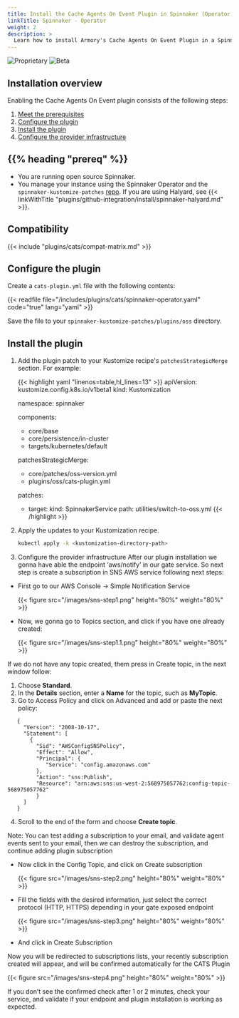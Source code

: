 ```yaml
---
title: Install the Cache Agents On Event Plugin in Spinnaker (Operator)
linkTitle: Spinnaker - Operator
weight: 2
description: >
  Learn how to install Armory's Cache Agents On Event Plugin in a Spinnaker instance managed by the Spinnaker Operator.
---
```


![Proprietary](/images/proprietary.svg) ![Beta](/images/beta.svg)

## Installation overview

Enabling the Cache Agents On Event plugin consists of the following steps:

1. [Meet the prerequisites](#before-you-begin)
1. [Configure the plugin](#configure-the-plugin)
1. [Install the plugin](#install-the-plugin)
1. [Configure the provider infrastructure](#configure-infra)

## {{% heading "prereq" %}}

* You are running open source Spinnaker.
* You manage your instance using the Spinnaker Operator and the `spinnaker-kustomize-patches` [repo](https://github.com/armory/spinnaker-kustomize-patches). If you are using Halyard, see {{< linkWithTitle "plugins/github-integration/install/spinnaker-halyard.md" >}}.

## Compatibility

{{< include "plugins/cats/compat-matrix.md" >}}


## Configure the plugin

Create a `cats-plugin.yml` file with the following contents: 

{{< readfile file="/includes/plugins/cats/spinnaker-operator.yaml" code="true" lang="yaml" >}}

Save the file to your `spinnaker-kustomize-patches/plugins/oss` directory.



## Install the plugin

1. Add the plugin patch to your Kustomize recipe's `patchesStrategicMerge` section. For example:

   {{< highlight yaml "linenos=table,hl_lines=13" >}}
   apiVersion: kustomize.config.k8s.io/v1beta1
   kind: Kustomization
   
   namespace: spinnaker
   
   components:
     - core/base
     - core/persistence/in-cluster
     - targets/kubernetes/default
   
   patchesStrategicMerge:
     - core/patches/oss-version.yml
     - plugins/oss/cats-plugin.yml
   
   patches:
     - target:
         kind: SpinnakerService
       path: utilities/switch-to-oss.yml
   {{< /highlight >}}

1. Apply the updates to your Kustomization recipe.

   ```bash
   kubectl apply -k <kustomization-directory-path>
   ```
1. Configure the provider infrastructure
After our plugin installation we gonna have able the endpoint ‘aws/notify’  in our gate service. So next step is create a subscription in SNS AWS service following next steps:
- First go to our AWS Console → Simple Notification Service

  {{< figure src="/images/sns-step1.png" height="80%" weight="80%" >}}

- Now, we gonna go to Topics section, and click if you have one already created:

  {{< figure src="/images/sns-step1.1.png" height="80%" weight="80%" >}}

If we do not have any topic created, them press in Create topic, in the next window follow:
1. Choose **Standard**.
2. In the **Details** section, enter a **Name** for the topic, such as **MyTopic**.
3. Go to Access Policy and click on Advanced and add or paste the next policy:
```
   {
     "Version": "2008-10-17",
     "Statement": [
       {
         "Sid": "AWSConfigSNSPolicy",
         "Effect": "Allow",
         "Principal": {
            "Service": "config.amazonaws.com"
         },
         "Action": "sns:Publish",
         "Resource": "arn:aws:sns:us-west-2:568975057762:config-topic-568975057762"
         }
     ]
   }
```
4. Scroll to the end of the form and choose **Create topic**.
    
  Note: You can test adding a subscription to your email, and validate agent events sent to your email, then we can destroy the subscription, and continue adding plugin subscription

- Now click in the Config Topic, and click on Create subscription

  {{< figure src="/images/sns-step2.png" height="80%" weight="80%" >}}
- Fill the fields with the desired information, just select the correct protocol (HTTP, HTTPS) depending in your gate exposed endpoint

  {{< figure src="/images/sns-step3.png" height="80%" weight="80%" >}}
- And click in Create Subscription

Now you will be redirected to subscriptions lists, your recently subscription created will appear, and will be confirmed automatically for the CATS Plugin

{{< figure src="/images/sns-step4.png" height="80%" weight="80%" >}}

If you don’t see the confirmed check after 1 or 2 minutes, check your service, and validate if your endpoint and plugin installation is working as expected.